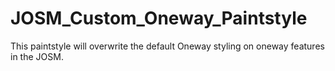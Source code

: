 # JOSM_Custom_Oneway_Paintstyle

This paintstyle will overwrite the default Oneway styling on oneway features in the JOSM.
